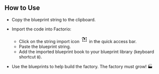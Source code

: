 ## How to Use

- Copy the blueprint string to the clipboard.

- Import the code into Factorio:
  - Click on the string import icon <img src="https://github.com/MarcusBilo/Factorio-BluePrint-Book/blob/main/import-string-x56.png" width="24"> in the quick access bar.
  - Paste the blueprint string.
  - Add the imported blueprint book to your blueprint library (keyboard shortcut `B`).

- Use the blueprints to help build the factory. The factory must grow! 🏭
